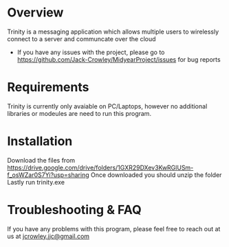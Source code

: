 # Overview
Trinity is a messaging application which allows multiple users to wirelessly connect to a server and communcate over the cloud

* If you have any issues with the project, please go to https://github.com/Jack-Crowley/MidyearProject/issues for bug reports

# Requirements
Trinity is currently only avaiable on PC/Laptops, however no additional libraries or modeules are need to run this program.

# Installation
Download the files from https://drive.google.com/drive/folders/1GXR29DXev3KwRGlUSm-f_osWZar0S7Yi?usp=sharing
Once downloaded you should unzip the folder
Lastly run trinity.exe

# Troubleshooting & FAQ
If you have any problems with this program, please feel free to reach out at us at jcrowley.jjc@gmail.com
